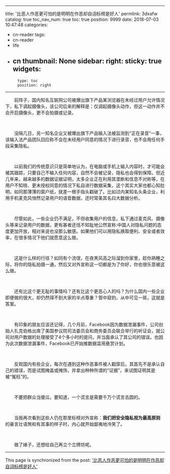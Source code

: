 
---
title: '比恶人作恶更可怕的是明明在作恶却自诩标榜是好人'
permlink: 3dxafw
catalog: true
toc_nav_num: true
toc: true
position: 9999
date: 2018-07-03 10:47:48
categories:
- cn-reader
tags:
- cn-reader
- life
- cn
thumbnail: None
sidebar:
    right:
        sticky: true
widgets:
    -
        type: toc
        position: right
---


<html>
<p>　　前阵子，国内知名互联网公司被爆出旗下产品某浏览器在未经过用户允许情况下，私下调起摄像头，该公司后来的解释是：仅调起摄像头动作，但这一动作并不会开启摄像头，更不会拍摄或记录。</p>
<p><br></p>
<p>　　没隔几日，另一知名企业又被爆出旗下产品输入法被监测到“正在录音”一事，该输入法产品团队回应称不会在未经用户同意的情况下进行录音，也不会用任何手段采集隐私。</p>
<p><br></p>
<p>　　以前我们的传统意识只是简单地认为，在电脑或手机上输入内容时，才可能会被其跟踪，只要自己不输入任何内容，自然不会被记录，隐私也会得到保障。但近几年来，越来越多的数据证据证明，太多企业正在利用其垄断和信息不对称等，在用户不知晓、更未授权同意的情况下私自进行数据采集，这个其实大家也都心知肚明，如同那薄薄的窗户纸，就差一根手指头戳破了。比如过内某知名头条企业，利用手机麦克风悄然记录用户的语音数据，还时常美其名曰大数据分析。</p>
<p><br></p>
<p>　　尽管如此，一些企业仍不满足，不但收集用户的信息，私下通过麦克风、摄像头等来记录用户的数据，更有甚者还恬不知耻地公然宣称:中国人对隐私问题的态度更加开放，相对来说也没那么敏感。如果他们可以用隐私换取便利、安全或者效率，在很多情况下他们就愿意这么做。</p>
<p><br></p>
<p>　　这是什么样的行径？如同有个流氓，在夜黑风高之际溜到你家里，趁你熟睡之际，将你的隐私拍摄一通，然后又对外宣称这一切都是为了你好，你也很乐意被这么做。</p>
<p><br></p>
<p>　　还有比这个更无耻的事情吗？还有比这个更恶心人的吗？为什么国内一些企业即便做的很大，却仍然得不到大家的半点尊重？管中窥豹，从中可见一斑，这就是答案。</p>
<p><br></p>
<p>　　有印象的朋友应该还记得，几个月前，Facebook因为数据泄漏事件，公司创始人扎克伯格出席了美国参议院司法委员会和商务委员会联合举行的听证会，就公司对用户数据的处理接受了4个多小时的提问，并当面承认了其公司的错误。也因为此次数据泄漏事件，Facebook已开始推数据滥用悬赏计划。</p>
<p><br></p>
<p>　　反观国内有些企业，每次在遇到这种作恶事件被人戳穿后，其首先不是承认自己的错误，而是试图掩盖或掩饰，并拿出种种所谓的“证据”，来试图证明其是被“冤枉”的。</p>
<p><br></p>
<p>　　不要把群众当傻瓜，要知道，一个谎言是需要千万个谎言去圆的。</p>
<p><br></p>
<p>　　当我再次看到这些人仍在那里标榜对外宣称：<strong>我们把安全隐私视为最高原则 </strong>的豪言壮语煞和有其事的样子时，内心就开始鄙夷地冷笑了。</p>
<p><br></p>
<p>　　做了婊子，还想给自己再立个立牌坊呢。</p>
</html>

- - -

This page is synchronized from the post: ['比恶人作恶更可怕的是明明在作恶却自诩标榜是好人'](https://steemit.com/@rivalhw/3dxafw)
